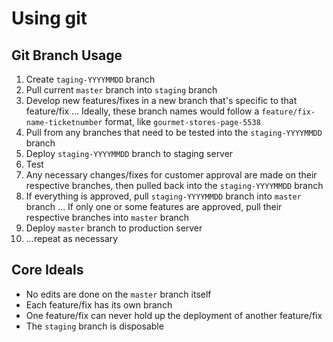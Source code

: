 # Using git

## Git Branch Usage

1. Create `taging-YYYYMMDD` branch
1. Pull current `master` branch into `staging` branch
1. Develop new features/fixes in a new branch that's specific to that feature/fix … Ideally, these branch names would follow a `feature/fix-name-ticketnumber` format, like `gourmet-stores-page-5538`
1. Pull from any branches that need to be tested into the `staging-YYYYMMDD` branch
1. Deploy `staging-YYYYMMDD` branch to staging server
1. Test
1. Any necessary changes/fixes for customer approval are made on their respective branches, then pulled back into the `staging-YYYYMMDD` branch
1. If everything is approved, pull `staging-YYYYMMDD` branch into `master` branch … If only one or some features are approved, pull their respective branches into `master` branch
1. Deploy `master` branch to production server
1. ...repeat as necessary

## Core Ideals

* No edits are done on the `master` branch itself
* Each feature/fix has its own branch
* One feature/fix can never hold up the deployment of another feature/fix 
* The `staging` branch is disposable